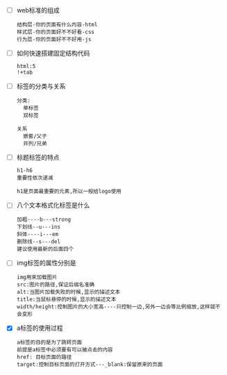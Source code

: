 - [ ] web标准的组成

  ```
  结构层-你的页面有什么内容-html
  样式层-你的页面好不不好看-css
  行为层-你的页面好不不好用-js
  ```

- [ ] 如何快速搭建固定结构代码

  ```
  html:5
  !+tab
  ```

- [ ] 标签的分类与关系

  ```
  分类:
  	单标签
  	双标签
  
  关系
  	嵌套/父子
  	并列/兄弟
  ```

- [ ] 标题标签的特点

  ```
  h1-h6
  重要性依次递减
  
  h1是页面最重要的元素,所以一般给logo使用
  ```

- [ ] 八个文本格式化标签是什么

  ```
  加粗----b---strong
  下划线--u---ins
  斜体----i---em
  删除线--s---del
  建议使用最新的后面四个
  ```

- [ ] img标签的属性分别是

  ```
  img用来加载图片
  src:图片的路径,保证后缀名准确
  alt:当图片加载失败的时候,显示的描述文本
  title:当鼠标悬停的时候,显示的描述文本
  width/height:控制图片的大小宽高----只控制一边,另外一边会等比例缩放,这样就不会变形
  ```

- [x] a标签的使用过程

  ```
  a标签的目的是为了跳转页面
  前提是a标签中必须要有可以被点击的内容
  href: 目标页面的路径
  target:控制目标页面的打开方式---_blank:保留原来的页面
  ```


